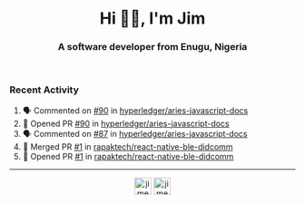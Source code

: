 <h1 align="center">Hi 👋🏾, I'm Jim</h1>
<h3 align="center">A software developer from Enugu, Nigeria</h3>
<br/>
<!-- https://github.com/rahuldkjain/github-profile-readme-generator --!>

<!--  <p align="left"><img src="https://github-readme-stats.vercel.app/api?username=rapaktech&show_icons=true&count_private=true&" alt="rapaktech" /></p> --!>

<!--
Github language stats
<p align="left"><img src="https://github-readme-stats.vercel.app/api/top-langs/?username=rapaktech&layout=compact" alt="rapaktech" /><p>
-->

<!-- Codestats language stats -->
<!-- <p align="left"><img src="https://codestats-readme.vercel.app/api/top-langs/?username=rapaktech&layout=compact&language_count=12" alt="rapaktech" /><p>    --!>
  
<h3>Recent Activity</h3>

<!--START_SECTION:activity-->
1. 🗣 Commented on [#90](https://github.com/hyperledger/aries-javascript-docs/issues/90) in [hyperledger/aries-javascript-docs](https://github.com/hyperledger/aries-javascript-docs)
2. 💪 Opened PR [#90](https://github.com/hyperledger/aries-javascript-docs/pull/90) in [hyperledger/aries-javascript-docs](https://github.com/hyperledger/aries-javascript-docs)
3. 🗣 Commented on [#87](https://github.com/hyperledger/aries-javascript-docs/issues/87) in [hyperledger/aries-javascript-docs](https://github.com/hyperledger/aries-javascript-docs)
4. 🎉 Merged PR [#1](https://github.com/rapaktech/react-native-ble-didcomm/pull/1) in [rapaktech/react-native-ble-didcomm](https://github.com/rapaktech/react-native-ble-didcomm)
5. 💪 Opened PR [#1](https://github.com/rapaktech/react-native-ble-didcomm/pull/1) in [rapaktech/react-native-ble-didcomm](https://github.com/rapaktech/react-native-ble-didcomm)
<!--END_SECTION:activity-->

---

<p align="center">
<a href="https://twitter.com/jimezesinachi" target="blank"><img align="center" src="https://cdn.jsdelivr.net/npm/simple-icons@3.0.1/icons/twitter.svg" alt="jimezesinachi" height="30" width="30" /></a>
<a href="https://linkedin.com/in/jimezesinachi" target="blank"><img align="center" src="https://cdn.jsdelivr.net/npm/simple-icons@3.0.1/icons/linkedin.svg" alt="jimezesinachi" height="30" width="30" /></a>
</p>
